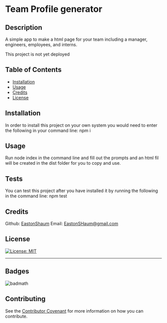 # Team Profile generator

  ## Description 

  A simple app to make a html page for your team including a manager, engineers, employees, and interns. 

  This project is not yet deployed

  ## Table of Contents 

  * [Installation](#installation)
  * [Usage](#usage)
  * [Credits](#credits)
  * [License](#license)


  ## Installation

  In order to install this project on your own system you would need to enter the following in your command line: npm i


  ## Usage 

  Run node index in the command line and fill out the prompts and an html fil will be created in the dist folder for you to copy and use.

  ## Tests

  You can test this project after you have installed it by running the following in the command line: npm test

  ## Credits

  Github: [EastonShaum](https://github.com/EastonShaum)
  Email:  EastonSHaum@gmail.com

  ## License
  [![License: MIT](https://img.shields.io/badge/License-MIT-yellow.svg)](https://opensource.org/licenses/MIT)

  ---

  ## Badges

  ![badmath](https://img.shields.io/github/languages/top/nielsenjared/badmath)


  ## Contributing

  
  See the [Contributor Covenant](https://www.contributor-covenant.org/) for more information on how you can contribute. 

